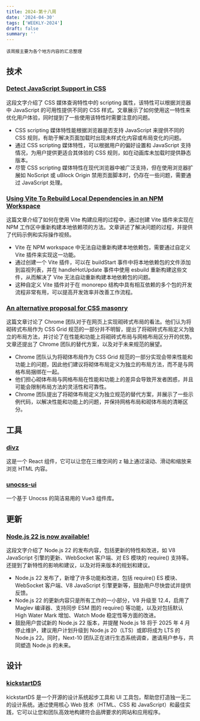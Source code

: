 ```yaml
---
title: 2024-第十八周
date: '2024-04-30'
tags: ['WEEKLY-2024']
draft: false
summary: ''
---
```


`该周报主要为各个地方内容的汇总整理`

<TOCInlineWithSticky toc={props.toc} />

## 技术

### [Detect JavaScript Support in CSS](https://ryanmulligan.dev/blog/detect-js-support-in-css/)

这段文字介绍了 CSS 媒体查询特性中的 scripting 属性，该特性可以根据浏览器中 JavaScript 的可用性提供不同的 CSS 样式。文章展示了如何使用这一特性来优化用户体验，同时提到了一些使用该特性时需要注意的问题。

- CSS scripting 媒体特性能根据浏览器是否支持 JavaScript 来提供不同的 CSS 规则，有助于解决页面加载时出现未样式化内容或布局变化的问题。
- 通过 CSS scripting 媒体特性，可以根据用户的偏好设置和 JavaScript 支持情况，为用户提供更适合其体验的 CSS 规则，如在动画库未加载时提供静态版本。
- 尽管 CSS scripting 媒体特性在现代浏览器中被广泛支持，但在使用浏览器扩展如 NoScript 或 uBlock Origin 禁用页面脚本时，仍存在一些问题，需要通过 JavaScript 处理。

### [Using Vite To Rebuild Local Dependencies in an NPM Workspace](https://prosopo.io/articles/using-vite-to-rebuild-local-dependencies-in-an-npm-workspace/)

这篇文章介绍了如何在使用 Vite 构建应用的过程中，通过创建 Vite 插件来实现在 NPM 工作区中重新构建本地依赖项的方法。文章讲述了解决问题的过程，并提供了代码示例和实际操作视频。

- Vite 在 NPM workspace 中无法自动重新构建本地依赖包，需要通过自定义 Vite 插件来实现这一功能。
- 通过创建一个 Vite 插件，可以在 buildStart 事件中将本地依赖包的文件添加到监视列表，并在 handleHotUpdate 事件中使用 esbuild 重新构建这些文件，从而解决了 Vite 无法自动重新构建本地依赖包的问题。
- 这种自定义 Vite 插件对于在 monorepo 结构中具有相互依赖的多个包的开发流程非常有用，可以提高开发效率并改善工作流程。

### [An alternative proposal for CSS masonry](https://developer.chrome.com/blog/masonry?hl=en)

这篇文章讨论了 Chrome 团队对于在网页上实现砌砖式布局的看法。他们认为将砌砖式布局作为 CSS Grid 规范的一部分并不明智，提出了将砌砖式布局定义为独立的布局方法，并讨论了在性能和功能上将砌砖式布局与网格布局区分开的优势。文章还提出了 Chrome 团队的替代方案，以及对于未来规范的展望。

- Chrome 团队认为将砌体布局作为 CSS Grid 规范的一部分实现会带来性能和功能上的问题，因此他们建议将砌体布局定义为独立的布局方法，而不是与网格布局捆绑在一起。
- 他们担心砌体布局与网格布局在性能和功能上的差异会导致开发者困惑，并且可能会限制布局方法的灵活性和可靠性。
- Chrome 团队提出了将砌体布局定义为独立规范的替代方案，并展示了一些示例代码，以解决性能和功能上的问题，并保持网格布局和砌体布局的清晰区分。

## 工具

### [divz](https://github.com/lewhunt/divz)

这是一个 React 组件，它可以让您在三维空间的 z 轴上通过滚动、滑动和缩放来浏览 HTML 内容。

### [unocss-ui](https://github.com/cherryful/unocss-ui)

一个基于 Unocss 的简洁易用的 Vue3 组件库。

## 更新

### [Node.js 22 is now available!](https://nodejs.org/en/blog/announcements/v22-release-announce)


这段文字介绍了 Node.js 22 的发布内容，包括更新的特性和改进，如 V8 JavaScript 引擎的更新、WebSocket 客户端、对 ES 模块的 require() 支持等。还提到了新特性的影响和建议，以及对将来版本的规划和建议。

- Node.js 22 发布了，新增了许多功能和改进，包括 require() ES 模块、WebSocket 客户端、V8 JavaScript 引擎更新等，鼓励用户尽快尝试并提供反馈。
- Node.js 22 的更新内容只是所有工作的一小部分，V8 升级至 12.4，启用了 Maglev 编译器、支持同步 ESM 图的 require() 等功能，以及对包括默认 High Water Mark 增加、Watch Mode 稳定性等方面的改进。
- 鼓励用户尝试新的 Node.js 22 版本，并提醒 Node.js 18 将于 2025 年 4 月停止维护，建议用户计划升级到 Node.js 20（LTS）或即将成为 LTS 的 Node.js 22。同时，Next-10 团队正在进行生态系统调查，邀请用户参与，共同塑造 Node.js 的未来。

## 设计

### [kickstartDS](https://www.kickstartds.com/docs/intro/)

kickstartDS 是一个开源的设计系统起步工具和 UI 工具包，帮助您打造独一无二的设计系统。通过使用核心 Web 技术（HTML、CSS 和 JavaScript）和最佳实践，它可以让您和团队高效地构建符合品牌要求的网站和应用程序。